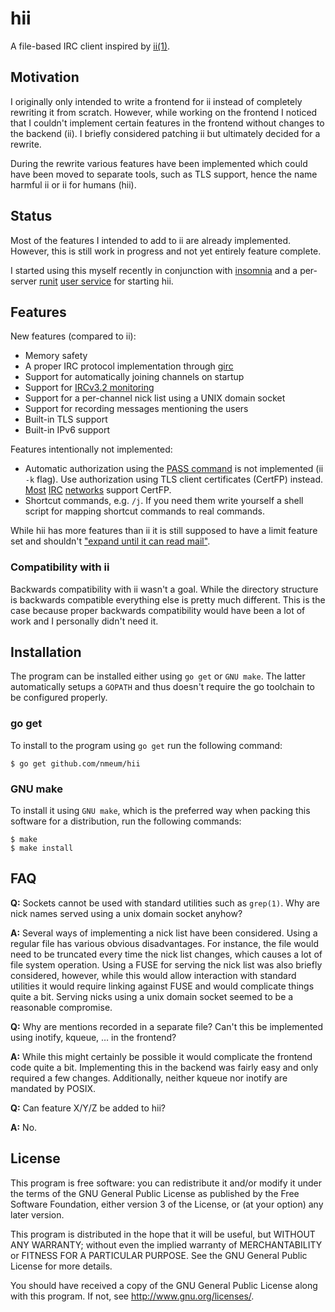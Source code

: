 # hii

A file-based IRC client inspired by [ii(1)][ii homepage].

## Motivation

I originally only intended to write a frontend for ii instead of
completely rewriting it from scratch. However, while working on the
frontend I noticed that I couldn't implement certain features in the
frontend without changes to the backend (ii). I briefly considered
patching ii but ultimately decided for a rewrite.

During the rewrite various features have been implemented which could
have been moved to separate tools, such as TLS support, hence the name
harmful ii or ii for humans (hii).

## Status

Most of the features I intended to add to ii are already implemented.
However, this is still work in progress and not yet entirely feature
complete.

I started using this myself recently in conjunction with
[insomnia][insomnia github] and a per-server [runit][runit homepage]
[user service][runit user] for starting hii.

## Features

New features (compared to ii):

* Memory safety
* A proper IRC protocol implementation through [girc][girc repo]
* Support for automatically joining channels on startup
* Support for [IRCv3.2 monitoring][ircv3.2 monitor]
* Support for a per-channel nick list using a UNIX domain socket
* Support for recording messages mentioning the users
* Built-in TLS support
* Built-in IPv6 support

Features intentionally not implemented:

* Automatic authorization using the [PASS command][password message] is
  not implemented (ii `-k` flag). Use authorization using TLS client
  certificates (CertFP) instead. [Most][freenode certfp]
  [IRC][oftc certfp] [networks][hackint certfp] support CertFP.
* Shortcut commands, e.g. `/j`. If you need them write yourself a shell
  script for mapping shortcut commands to real commands.

While hii has more features than ii it is still supposed to have a limit
feature set and shouldn't ["expand until it can read mail"][jwz's law].

### Compatibility with ii

Backwards compatibility with ii wasn't a goal. While the directory
structure is backwards compatible everything else is pretty much
different. This is the case because proper backwards compatibility would
have been a lot of work and I personally didn't need it.

## Installation

The program can be installed either using `go get` or `GNU make`. The
latter automatically setups a `GOPATH` and thus doesn't require the go
toolchain to be configured properly.

### go get

To install to the program using `go get` run the following command:

	$ go get github.com/nmeum/hii

### GNU make

To install it using `GNU make`, which is the preferred way when
packing this software for a distribution, run the following commands:

	$ make
	$ make install

## FAQ

**Q:** Sockets cannot be used with standard utilities such as `grep(1)`.
Why are nick names served using a unix domain socket anyhow?

**A:** Several ways of implementing a nick list have been considered.
Using a regular file has various obvious disadvantages. For instance,
the file would need to be truncated every time the nick list changes,
which causes a lot of file system operation. Using a FUSE for serving
the nick list was also briefly considered, however, while this would
allow interaction with standard utilities it would require linking
against FUSE and would complicate things quite a bit. Serving nicks
using a unix domain socket seemed to be a reasonable compromise.

**Q:** Why are mentions recorded in a separate file? Can't this be
implemented using inotify, kqueue, … in the frontend?

**A:** While this might certainly be possible it would complicate the
frontend code quite a bit. Implementing this in the backend was fairly
easy and only required a few changes. Additionally, neither kqueue nor
inotify are mandated by POSIX.

**Q:** Can feature X/Y/Z be added to hii?

**A:** No.

## License

This program is free software: you can redistribute it and/or modify it
under the terms of the GNU General Public License as published by the
Free Software Foundation, either version 3 of the License, or (at your
option) any later version.

This program is distributed in the hope that it will be useful, but
WITHOUT ANY WARRANTY; without even the implied warranty of
MERCHANTABILITY or FITNESS FOR A PARTICULAR PURPOSE. See the GNU General
Public License for more details.

You should have received a copy of the GNU General Public License along
with this program. If not, see <http://www.gnu.org/licenses/>.

[ii homepage]: https://tools.suckless.org/ii/
[girc repo]: https://github.com/lrstanley/girc
[password message]: https://tools.ietf.org/html/rfc1459#section-4.1.1
[freenode certfp]: https://freenode.net/kb/answer/certfp
[oftc certfp]: https://www.oftc.net/NickServ/CertFP/
[hackint certfp]: https://www.hackint.org/services#NickServ
[jwz's law]: https://en.wikipedia.org/wiki/Zawinski's_law_of_software_envelopment#Principles
[ircv3.2 monitor]: https://ircv3.net/specs/core/monitor-3.2.html
[insomnia github]: https://github.com/nmeum/insomnia
[runit homepage]: http://smarden.org/runit/
[runit user]: http://smarden.org/runit/faq.html#userservices
